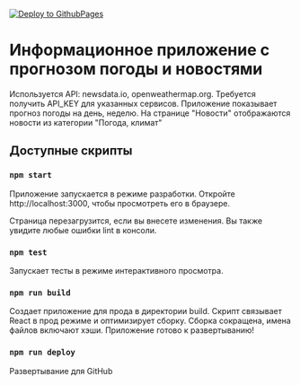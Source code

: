 [![Deploy to GithubPages](https://github.com/serjikko/ts-weather/actions/workflows/sanity-check.yml/badge.svg)](https://github.com/serjikko/ts-weather/actions/workflows/sanity-check.yml)


# Информационное приложение с прогнозом погоды и новостями

Используется API: newsdata.io, openweathermap.org. Требуется получить API_KEY для указанных сервисов.
Приложение показывает прогноз погоды на день, неделю. На странице "Новости" отображаются новости из категории "Погода, климат"

## Доступные скрипты

### `npm start`

Приложение запускается в режиме разработки.
Откройте http://localhost:3000, чтобы просмотреть его в браузере.

Страница перезагрузится, если вы внесете изменения.
Вы также увидите любые ошибки lint в консоли.

### `npm test`

Запускает тесты в режиме интерактивного просмотра.

### `npm run build`

Создает приложение для прода в директории build.
Скрипт связывает React в прод режиме и оптимизирует сборку. Сборка сокращена, имена файлов включают хэши.
Приложение готово к развертыванию!

### `npm run deploy`

Развертывание для GitHub


